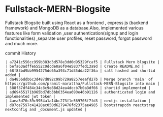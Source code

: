 # Fullstack-MERN-Blogsite
Fullstack Blogsite built using React as a frontend , express js (backend framework) and MongoDB as a database.Also, implemented various features like form validation ,user authentication(signup and login functionalities) ,separate user profiles, reset password, forgot password and much more. 

commit History 
```
| a7241c556cc959b383d3d578e3dd0d95329fcaf5 | Fullstack Mern blogsite |
| befa63adffe6552c0dcde0a6f04e5837fed13a9d | Create README.md |
| 68f83bd9bb9954275dd65a393c71d35dda22f36a | salt hashed and shortid added |
| da4856ddb6c3d487d892c99b729a8257eeafd27b | Merge branch 'main' of https://github.com/pramit-marattha/Fullstack-MERN-Blogsite into main |
| 588f37df484c34c8c9e88d24ea4dccb7b0a3df66 | shortid implemented |
| ad69455171b965bd7db3bb6354ea690e46b91126 | authenticated login and implemented jwt token |
| 4aea5d70c39c5954a1a14bc273f1e569705f7fd3 | nextjs installation |
| d87ce7597c41428ac050d6279476fd2375ae4985 | bootstrapcdn reactstrap nextconfig and _document.js updated |
```
